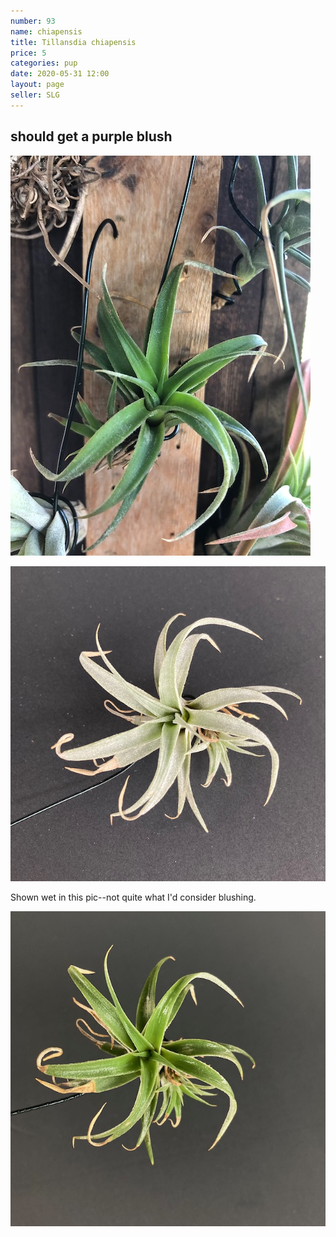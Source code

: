```yaml
---
number: 93
name: chiapensis
title: Tillansdia chiapensis
price: 5
categories: pup
date: 2020-05-31 12:00
layout: page
seller: SLG
---
```

## should get a purple blush

!["Tillandsia chiapensis"](/i/IMG_6325.jpeg "Tillandsia streptophylla")

!["Tillandsia chiapensis"](/i/IMG_0182.jpeg "Tillandsia streptophylla")

Shown wet in this pic--not quite what I'd consider blushing.

!["Tillandsia chiapensis"](/i/IMG_0184.jpeg "Tillandsia streptophylla")
